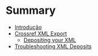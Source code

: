 # Summary

- [Introdução](.)
- [Crossref XML Export](config.md)
  - [Depositing your XML](./config.md#depositing-dois-with-crossref-via-xml-export)
- [Troubleshooting XML Deposits](troubleshooting.md)
